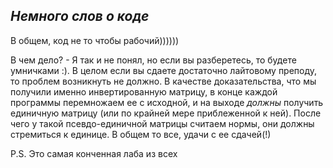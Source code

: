***Немного слов о коде***
---
В общем, код не то чтобы рабочий))))))

В чем дело? - Я так и не понял, но если вы разберетесь, то будете умничками :). В целом если вы сдаете достаточно лайтовому преподу, то проблем возникнуть не должно. В качестве доказательства, что мы получили именно инвертированную матрицу, в конце каждой программы перемножаем ее с исходной, и на выходе *должны* получить единичную матрицу (или по крайней мере приблеженной к ней). После чего у такой псевдо-единичной матрицы считаем нормы, они должны стремиться к единице. В общем то все, удачи с ее сдачей(!)

P.S. Это самая конченная лаба из всех